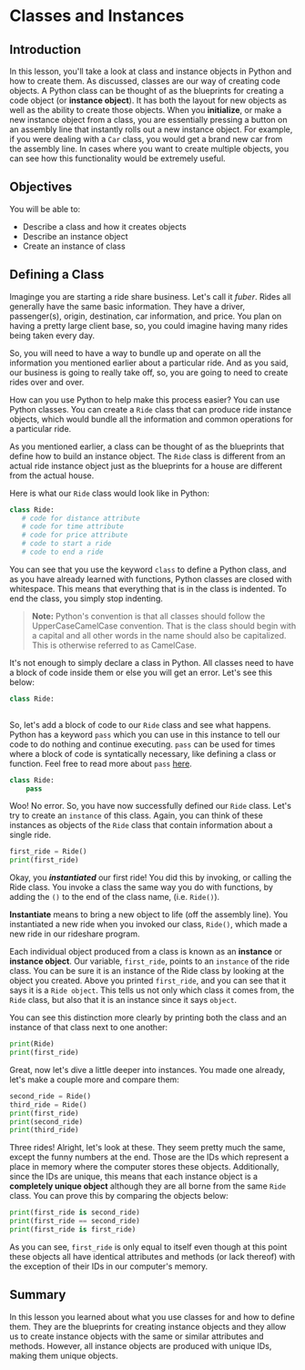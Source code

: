 
# Classes and Instances

## Introduction
In this lesson, you'll take a look at class and instance objects in Python and how to create them. As discussed, classes are our way of creating code objects. A Python class can be thought of as the blueprints for creating a code object (or **instance object**). It has both the layout for new objects as well as the ability to create those objects. When you **initialize**, or make a new instance object from a class, you are essentially pressing a button on an assembly line that instantly rolls out a new instance object. For example, if you were dealing with a `Car` class, you would get a brand new car from the assembly line. In cases where you want to create multiple objects, you can see how this functionality would be extremely useful.

## Objectives

You will be able to: 

* Describe a class and how it creates objects
* Describe an instance object
* Create an instance of class

## Defining a Class

Imaginge you are starting a ride share business. Let's call it *fuber*. Rides all generally have the same basic information. They have a driver, passenger(s), origin, destination, car information, and price. You plan on having a pretty large client base, so, you could imagine having many rides being taken every day.

So, you will need to have a way to bundle up and operate on all the information you mentioned earlier about a particular ride. And as you said, our business is going to really take off, so, you are going to need to create rides over and over.

How can you use Python to help make this process easier? You can use Python classes. You can create a `Ride` class that can produce ride instance objects, which would bundle all the information and common operations for a particular ride.

As you mentioned earlier, a class can be thought of as the blueprints that define how to build an instance object. The `Ride` class is different from an actual ride instance object just as the blueprints for a house are different from the actual house.

Here is what our `Ride` class would look like in Python:

 ```python
 class Ride:
    # code for distance attribute
    # code for time attribute
    # code for price attribute
    # code to start a ride
    # code to end a ride
```

You can see that you use the keyword `class` to define a Python class, and as you have already learned with functions, Python classes are closed with whitespace. This means that everything that is in the class is indented. To end the class, you simply stop indenting.

 > **Note:** Python's convention is that all classes should follow the UpperCaseCamelCase convention. That is the class should begin with a capital and all other words in the name should also be capitalized. This is otherwise referred to as CamelCase.

It's not enough to simply declare a class in Python. All classes need to have a block of code inside them or else you will get an error. Let's see this below:


```python
class Ride:
    
```

So, let's add a block of code to our `Ride` class and see what happens. Python has a keyword `pass` which you can use in this instance to tell our code to do nothing and continue executing. `pass` can be used for times where a block of code is syntatically necessary, like defining a class or function. Feel free to read more about `pass` [here](https://docs.python.org/2/tutorial/controlflow.html#pass-statements).


```python
class Ride:
    pass
```

Woo! No error. So, you have now successfully defined our `Ride` class. Let's try to create an `instance` of this class. Again, you can think of these instances as objects of the `Ride` class that contain information about a single ride.


```python
first_ride = Ride()
print(first_ride)
```

Okay, you ***instantiated*** our first ride! You did this by invoking, or calling the Ride class. You invoke a class the same way you do with functions, by adding the `()` to the end of the class name, (i.e. `Ride()`).

**Instantiate** means to bring a new object to life (off the assembly line). You instantiated a new ride when you invoked our class, `Ride()`, which made a new ride in our rideshare program.

Each individual object produced from a class is known as an **instance** or **instance object**. Our variable, `first_ride`, points to an `instance` of the ride class. You can be sure it is an instance of the Ride class by looking at the object you created. Above you printed `first_ride`, and you can see that it says it is a `Ride object`. This tells us not only which class it comes from, the `Ride` class, but also that it is an instance since it says `object`. 

You can see this distinction more clearly by printing both the class and an instance of that class next to one another:


```python
print(Ride)
print(first_ride)
```

Great, now let's dive a little deeper into instances. You made one already, let's make a couple more and compare them:


```python
second_ride = Ride()
third_ride = Ride()
print(first_ride)
print(second_ride)
print(third_ride)
```

Three rides! Alright, let's look at these. They seem pretty much the same, except the funny numbers at the end. Those are the IDs which represent a place in memory where the computer stores these objects. Additionally, since the IDs are unique, this means that each instance object is a **completely unique object** although they are all borne from the same `Ride` class. You can prove this by comparing the objects below:


```python
print(first_ride is second_ride)
print(first_ride == second_ride)
print(first_ride is first_ride)
```

As you can see, `first_ride` is only equal to itself even though at this point these objects all have identical attributes and methods (or lack thereof) with the exception of their IDs in our computer's memory.

## Summary

In this lesson you learned about what you use classes for and how to define them. They are the blueprints for creating instance objects and they allow us to create instance objects with the same or similar attributes and methods. However, all instance objects are produced with unique IDs, making them unique objects.
